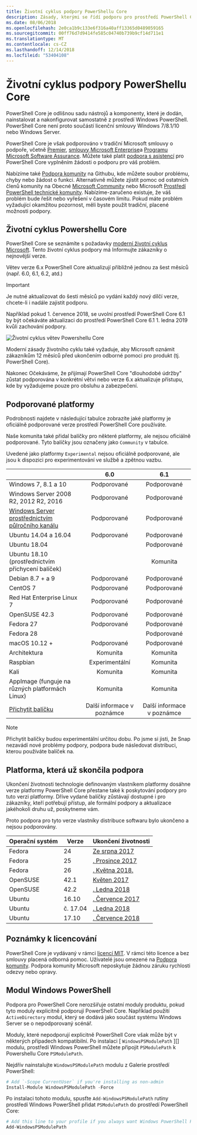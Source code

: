 ```yaml
---
title: Životní cyklus podpory PowerShellu Core
description: Zásady, kterými se řídí podporu pro prostředí PowerShell Core
ms.date: 08/06/2018
ms.openlocfilehash: 2e0ca1b9c133e6f316a40aff13365d0489059165
ms.sourcegitcommit: 00ff76d7d9414fe585c04740b739b9cf14d711e1
ms.translationtype: MT
ms.contentlocale: cs-CZ
ms.lasthandoff: 12/14/2018
ms.locfileid: "53404108"
---
```

# <a name="powershell-core-support-lifecycle"></a>Životní cyklus podpory PowerShellu Core

PowerShell Core je odlišnou sadu nástrojů a komponenty, které je dodán, nainstalovat a nakonfigurovat samostatně z prostředí Windows PowerShell.
PowerShell Core není proto součástí licenční smlouvy Windows 7/8.1/10 nebo Windows Server.

PowerShell Core je však podporováno v tradiční Microsoft smlouvy o podpoře, včetně [Premier][], [smlouvy Microsoft Enterprise][enterprise-agreement]a [Programu Microsoft Software Assurance][assurance].
Můžete také platit [podpora s asistencí][] pro PowerShell Core vyplněním žádosti o podporu pro váš problém.

Nabízíme také [Podpora komunity][] na Githubu, kde můžete soubor problému, chyby nebo žádost o funkci.
Alternativně můžete zjistit pomoc od ostatních členů komunity na Obecné [Microsoft Community][] nebo Microsoft [Prostředí PowerShell technické komunity][].
Nabízíme-zaručeno existuje, že váš problém bude řešit nebo vyřešení v časovém limitu.
Pokud máte problém vyžadující okamžitou pozornost, měli byste použít tradiční, placené možnosti podpory.

## <a name="lifecycle-of-powershell-core"></a>Životní cyklus Powershellu Core

PowerShell Core se seznámíte s požadavky [moderní životní cyklus Microsoft][modern].
Tento životní cyklus podpory má Informujte zákazníky o nejnovější verze.

Větev verze 6.x PowerShell Core aktualizují přibližně jednou za šest měsíců (např. 6.0, 6.1, 6.2, atd.)

> [!IMPORTANT]
> Je nutné aktualizovat do šesti měsíců po vydání každý nový dílčí verze, chcete-li i nadále zajistit podporu.

Například pokud 1. července 2018, se uvolní prostředí PowerShell Core 6.1 by být očekáváte aktualizaci do prostředí PowerShell Core 6.1 1. ledna 2019 kvůli zachování podpory.

![Životní cyklus větev Powershellu Core][lifecycle-chart]

Moderní zásady životního cyklu také vyžaduje, aby Microsoft oznámit zákazníkům 12 měsíců před ukončením odborné pomoci pro produkt (tj. PowerShell Core).

Nakonec Očekáváme, že přijímají PowerShell Core "dlouhodobé údržby" zůstat podporována v konkrétní větvi nebo verze 6.x aktualizuje přístupu, kde by vyžadujeme pouze pro obsluhu a zabezpečení.

## <a name="supported-platforms"></a>Podporované platformy

Podrobnosti najdete v následující tabulce zobrazíte jaké platformy je oficiálně podporované verze prostředí PowerShell Core používáte.

Naše komunita také přidal balíčky pro některé platformy, ale nejsou oficiálně podporované.
Tyto balíčky jsou označeny jako `Community` v tabulce.

Uvedené jako platformy `Experimental` nejsou oficiálně podporované, ale jsou k dispozici pro experimentování ve službě a zpětnou vazbu.

|                                                   | 6.0         | 6.1         |
|---------------------------------------------------|:-----------:|:-----------:|
| Windows 7, 8.1 a 10                            | Podporované   | Podporované   |
| Windows Server 2008 R2, 2012 R2, 2016             | Podporované   | Podporované   |
| [Windows Server prostřednictvím půlročního kanálu][semi-annual] | Podporované   | Podporované   |
| Ubuntu 14.04 a 16.04                           | Podporované   | Podporované   |
| Ubuntu 18.04                                      |             | Podporované   |
| Ubuntu 18.10 (prostřednictvím přichycení balíček)                   |             | Komunita   |
| Debian 8.7 + a 9                                | Podporované   | Podporované   |
| CentOS 7                                          | Podporované   | Podporované   |
| Red Hat Enterprise Linux 7                        | Podporované   | Podporované   |
| OpenSUSE 42.3                                     | Podporované   | Podporované   |
| Fedora 27                                         | Podporované   | Podporované   |
| Fedora 28                                         |             | Podporované   |
| macOS 10.12 +                                      | Podporované   | Podporované   |
| Architektura                                              | Komunita   | Komunita   |
| Raspbian                                          | Experimentální| Komunita   |
| Kali                                              | Komunita   | Komunita   |
| AppImage (funguje na různých platformách Linux)     | Komunita   | Komunita   |
| [Přichytit balíčku](https://snapcraft.io/powershell)   | Další informace v poznámce    | Další informace v poznámce    |

> [!NOTE]
> Přichytit balíčky budou experimentální určitou dobu.  Po jsme si jisti, že Snap nezavádí nové problémy podpory, podpora bude následovat distribuci, kterou používáte balíček na.

## <a name="platform-which-are-out-of-support"></a>Platforma, která už skončila podpora

Ukončení životnosti technologie definovaným vlastníkem platformy dosáhne verze platformy PowerShell Core přestane také k poskytování podpory pro tuto verzi platformy. Dříve vydané balíčky zůstávají dostupné i pro zákazníky, kteří potřebují přístup, ale formální podpory a aktualizace jakéhokoli druhu už, poskytneme vám.

Proto podpora pro tyto verze vlastníky distribuce softwaru bylo ukončeno a nejsou podporovány.

| Operační systém       | Verze | Ukončení životnosti                                                                                 |
|----------|---------|---------------------------------------------------------------------------------------------|
| Fedora   | 24      | [Ze srpna 2017](https://fedoramagazine.org/fedora-24-eol/)                                    |
| Fedora   | 25      | [. Prosince 2017](https://fedoramagazine.org/fedora-25-end-life/)                             |
| Fedora   | 26      | [. Května 2018.](https://fedoramagazine.org/fedora-26-end-life/)                                  |
| OpenSUSE | 42.1    | [Květen 2017](https://lists.opensuse.org/opensuse-security-announce/2017-05/msg00053.html)     |
| OpenSUSE | 42.2    | [. Ledna 2018](https://lists.opensuse.org/opensuse-security-announce/2017-11/msg00066.html) |
| Ubuntu   | 16.10   | [. Července 2017](https://lists.ubuntu.com/archives/ubuntu-announce/2017-July/000223.html)        |
| Ubuntu   | č. 17.04   | [. Ledna 2018](https://lists.ubuntu.com/archives/ubuntu-announce/2018-January.txt)          |
| Ubuntu   | 17.10   | [. Července 2018](https://lists.ubuntu.com/archives/ubuntu-announce/2018-July/000232.html)        |

## <a name="notes-on-licensing"></a>Poznámky k licencování

PowerShell Core je vydávaný v rámci [licencí MIT][].
V rámci této licence a bez smlouvy placená odborná pomoc. Uživatelé jsou omezené na [Podpora komunity][].
Podpora komunity Microsoft neposkytuje žádnou záruku rychlosti odezvy nebo opravy.

## <a name="windows-powershell-module"></a>Modul Windows PowerShell

Podpora pro PowerShell Core nerozšiřuje ostatní moduly produktu, pokud tyto moduly explicitně podporují PowerShell Core.
Například použití `ActiveDirectory` modul, který se dodává jako součást systému Windows Server se o nepodporovaný scénář.

Moduly, které nepodporují explicitně PowerShell Core však může být v některých případech kompatibilní.
Po instalaci [ `WindowsPSModulePath` ][] modulu, prostředí Windows PowerShell můžete připojit `PSModulePath` k Powershellu Core `PSModulePath`.

Nejdřív nainstalujte `WindowsPSModulePath` modulu z Galerie prostředí PowerShell:

```powershell
# Add `-Scope CurrentUser` if you're installing as non-admin
Install-Module WindowsPSModulePath -Force
```

Po instalaci tohoto modulu, spusťte `Add-WindowsPSModulePath` rutiny prostředí Windows PowerShell přidat `PSModulePath` do prostředí PowerShell Core:

```powershell
# Add this line to your profile if you always want Windows PowerShell PSModulePath
Add-WindowsPSModulePath
```

[Premier]: https://www.microsoft.com/en-us/microsoftservices/support.aspx
[enterprise-agreement]: https://www.microsoft.com/en-us/licensing/licensing-programs/enterprise.aspx
[assurance]: https://www.microsoft.com/en-us/licensing/licensing-programs/software-assurance-default.aspx
[Podpora komunity]: https://github.com/powershell/powershell/issues
[Microsoft Community]: https://answers.microsoft.com/
[Prostředí PowerShell technické komunity]: https://techcommunity.microsoft.com/t5/PowerShell/ct-p/WindowsPowerShell
[podpora s asistencí]: https://support.microsoft.com/assistedsupportproducts
[modern]: https://support.microsoft.com/help/30881/modern-lifecycle-policy
[lifecycle-chart]: ./images/modern-lifecycle.png
[semi-annual]: https://docs.microsoft.com/windows-server/get-started/semi-annual-channel-overview
[licencí MIT]: https://github.com/PowerShell/PowerShell/blob/master/LICENSE.txt
["WindowsPSModulePath.]: https://www.powershellgallery.com/packages/WindowsPSModulePath/
